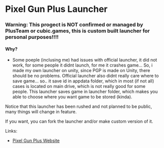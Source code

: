 # Pixel Gun Plus Launcher

### Warning: This progect is NOT confirmed or managed by PlusTeam or cubic.games, this is custom built launcher for personal purposes!!!!

#### Why?
- Some poeple (inclusing me) had issues with official launcher, it did not work, for some people it didnt launch, for me it crashes game... So, i made my own launcher on unity, since PGP is made on Unity, there should be no problems. Official launcher also didnt really care where to save game... so.. it save id in appdata folder, which in most (if not all) cases is located on main drive, which is not really good for some people.
This launcher saves game in launcher folder, which makes you able to choose where you want game to be stored (kinda).

Notice that this launcher has been rushed and not planned to be public, many things will change in feature.

If you want, you can fork the launcher and/or make custom version of it.

Links:
- [Pixel Gun Plus Website](https://pixelgun.plus/)
